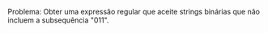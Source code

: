 Problema: Obter uma expressão regular que aceite strings binárias que não incluem a subsequência "011".
 
